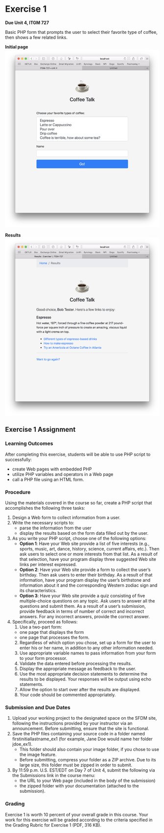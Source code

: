# Exercise 1
**Due Unit 4, ITGM 727**

Basic PHP form that prompts the user to select their favorite type of coffee, then shows a few related links.

**Initial page**
![Initial page](https://github.com/rwbaker/ITGM-724-Unit4/blob/master/www/images/1_prompt.png?raw=true)

**Results**
![Initial page](https://github.com/rwbaker/ITGM-724-Unit4/blob/master/www/images/2_result.png?raw=true)

## Exercise 1 Assignment

### Learning Outcomes
After completing this exercise, students will be able to use PHP script to successfully:

* create Web pages with embedded PHP
* utilize PHP variables and operators in a Web page
* call a PHP file using an HTML form.

### Procedure
Using the materials covered in the course so far, create a PHP script that accomplishes the following three tasks:

1. Design a Web form to collect information from a user.
2. Write the necessary scripts to:
    * parse the information from the user
    * display the results based on the form data filled out by the user.
3. As you write your PHP script, choose one of the following options:
    * **Option 1**: Have your Web site provide a list of five interests (e.g., sports, music, art, dance, history, science, current affairs, etc.). Then ask users to select one or more interests from that list. As a result of that selection, have your program display three suggested Web site links per interest expressed.
    * **Option 2**: Have your Web site provide a form to collect the user’s birthday. Then ask users to enter their birthday. As a result of that information, have your program display the user’s birthstone and information about it and the corresponding Western zodiac sign and its characteristics.
    * **Option 3**: Have your Web site provide a quiz consisting of five multiple-choice questions on any topic. Ask users to answer all the questions and submit them. As a result of a user’s submission, provide feedback in terms of number of correct and incorrect answers. For any incorrect answers, provide the correct answer.
4. Specifically, proceed as follows:
    1. Use a two-part form:
      * one page that displays the form
      * one page that processes the form.
    2. Regardless of which option you chose, set up a form for the user to enter his or her name, in addition to any other information needed.
    3. Use appropriate variable names to pass information from your form to your form processor.
    4. Validate the data entered before processing the results.
    5. Display the appropriate message as feedback to the user.
    6. Use the most appropriate decision statements to determine the results to be displayed. Your responses will be output using echo statements.
    7. Allow the option to start over after the results are displayed.
    8. Your code should be commented appropriately.

### Submission and Due Dates
1. Upload your working project to the designated space on the SFDM site, following the instructions provided by your instructor via an announcement. Before submitting, ensure that the site is functional.
2. Save the PHP files containing  your source code in a folder named firstinitiallastname_ex1 (for example, Jane Doe would name her folder jdoe_ex1).
    * This folder should also contain your image folder, if you chose to use the image feature.
    * Before submitting, compress your folder as a ZIP archive. Due to its large size, this folder must be zipped in order to submit.
3. By 11:59 p.m. U.S. EST/EDT on Day 7 of Unit 4, submit the following via the Submissions link in the course menu:
    * the URL to your Web page (included in the body of the submission)
    * the zipped folder with your documentation (attached to the submission).

### Grading
Exercise 1 is worth 10 percent of your overall grade in this course. Your work for this exercise will be graded according to the criteria specified in the Grading Rubric for Exercise 1 (PDF, 316 KB).
